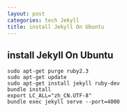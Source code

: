 ```yaml
---
layout: post
categories: tech Jekyll
title: install Jekyll On Ubuntu
---
```

## install Jekyll On Ubuntu



```shell
sudo apt-get purge ruby2.3
sudo apt-get update 
sudo apt-get install jekyll ruby-dev
bundle install
export LC_ALL="zh_CN.UTF-8"
bundle exec jekyll serve --port=4000
```

